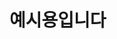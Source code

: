 <!DOCTYPE html>
<html lang="ko">
<head>
  <meta charset="UTF-8">
  <meta name="viewport" content="width=device-width, initial-scale=1.0">
  <title>Let's Drowing!</title>
</head>
<body>
  <h1>예시용입니다</h1>
</body>
</html>
